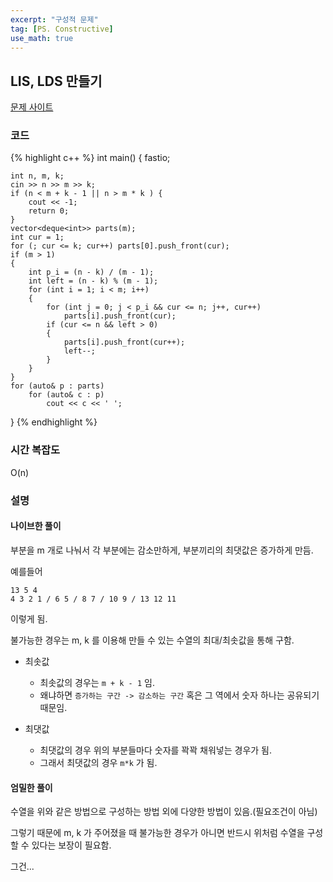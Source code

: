 ```yaml
---
excerpt: "구성적 문제"
tag: [PS. Constructive]
use_math: true
---
```

## LIS, LDS 만들기

[문제 사이트](https://www.acmicpc.net/problem/1201)

### 코드

{% highlight c++ %}
int main()
{
	fastio;

	int n, m, k;
	cin >> n >> m >> k;
	if (n < m + k - 1 || n > m * k ) {
		cout << -1;
		return 0;
	}
	vector<deque<int>> parts(m);
	int cur = 1;
	for (; cur <= k; cur++) parts[0].push_front(cur);
	if (m > 1)
	{
		int p_i = (n - k) / (m - 1);
		int left = (n - k) % (m - 1);
		for (int i = 1; i < m; i++)
		{
			for (int j = 0; j < p_i && cur <= n; j++, cur++)
				parts[i].push_front(cur);
			if (cur <= n && left > 0)
			{
				parts[i].push_front(cur++);
				left--;
			}
		}
	}
	for (auto& p : parts)
		for (auto& c : p)
			cout << c << ' ';
}
{% endhighlight %}

### 시간 복잡도

O(n)

### 설명

#### 나이브한 풀이 <br/>

부분을 m 개로 나눠서 각 부분에는 감소만하게, 부분끼리의 최댓값은 증가하게 만듬.

예를들어

	13 5 4
	4 3 2 1 / 6 5 / 8 7 / 10 9 / 13 12 11

이렇게 됨.

불가능한 경우는 m, k 를 이용해 만들 수 있는 수열의 최대/최솟값을 통해 구함.

+ 최솟값
	+ 최솟값의 경우는 ```m + k - 1``` 임. 
	+ 왜냐하면 ```증가하는 구간 -> 감소하는 구간``` 혹은 그 역에서 숫자 하나는 공유되기 때문임.
	
+ 최댓값
	+ 최댓값의 경우 위의 부분들마다 숫자를 꽉꽉 채워넣는 경우가 됨.
	+ 그래서 최댓값의 경우 ```m*k``` 가 됨. 

#### 엄밀한 풀이 <br/>

수열을 위와 같은 방법으로 구성하는 방법 외에 다양한 방법이 있음.(필요조건이 아님)

그렇기 때문에 m, k 가 주어졌을 때 불가능한 경우가 아니면 반드시 위처럼 수열을 구성할 수 있다는 보장이 필요함.

그건...